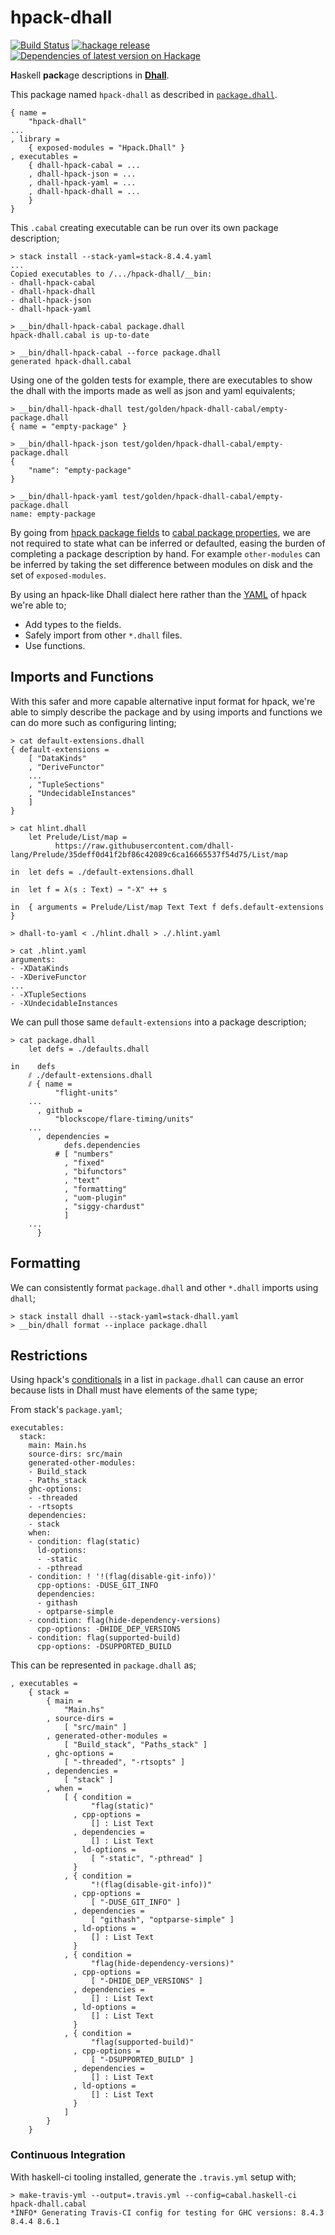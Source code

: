 # hpack-dhall

[![Build Status](https://travis-ci.org/BlockScope/hpack-dhall.svg)](https://travis-ci.org/BlockScope/hpack-dhall)
[![hackage release](https://img.shields.io/hackage/v/hpack-dhall.svg?label=hackage)](http://hackage.haskell.org/package/hpack-dhall)
[![Dependencies of latest version on Hackage](https://img.shields.io/hackage-deps/v/hpack-dhall.svg)](https://hackage.haskell.org/package/hpack-dhall)

**H**askell **pack**age descriptions in [**Dhall**](https://github.com/dhall-lang/dhall-lang).

This package named `hpack-dhall` as described in
[`package.dhall`](https://github.com/sol/hpack-dhall/blob/master/package.dhall).

```
{ name =
    "hpack-dhall"
...
, library =
    { exposed-modules = "Hpack.Dhall" }
, executables =
    { dhall-hpack-cabal = ...
    , dhall-hpack-json = ...
    , dhall-hpack-yaml = ...
    , dhall-hpack-dhall = ...
    }
}
```

This `.cabal` creating executable can be run over its own package description;

```
> stack install --stack-yaml=stack-8.4.4.yaml
...
Copied executables to /.../hpack-dhall/__bin:
- dhall-hpack-cabal
- dhall-hpack-dhall
- dhall-hpack-json
- dhall-hpack-yaml

> __bin/dhall-hpack-cabal package.dhall
hpack-dhall.cabal is up-to-date

> __bin/dhall-hpack-cabal --force package.dhall
generated hpack-dhall.cabal
```

Using one of the golden tests for example, there are executables to show the
dhall with the imports made as well as json and yaml equivalents;
```
> __bin/dhall-hpack-dhall test/golden/hpack-dhall-cabal/empty-package.dhall
{ name = "empty-package" }

> __bin/dhall-hpack-json test/golden/hpack-dhall-cabal/empty-package.dhall
{
    "name": "empty-package"
}

> __bin/dhall-hpack-yaml test/golden/hpack-dhall-cabal/empty-package.dhall
name: empty-package
```

By going from [hpack package
fields](https://github.com/sol/hpack#top-level-fields) to [cabal package
properties](https://www.haskell.org/cabal/users-guide/developing-packages.html#package-properties),
we are not required to state what can be inferred or defaulted, easing the
burden of completing a package description by hand.  For example
`other-modules` can be inferred by taking the set difference between modules on
disk and the set of `exposed-modules`.

By using an hpack-like Dhall dialect here rather than the
[YAML](https://en.wikipedia.org/wiki/YAML) of hpack we're able to;

* Add types to the fields.
* Safely import from other `*.dhall` files.
* Use functions.

## Imports and Functions

With this safer and more capable alternative input format for hpack, we're able
to simply describe the package and by using imports and functions we can do
more such as configuring linting;

```
> cat default-extensions.dhall
{ default-extensions =
    [ "DataKinds"
    , "DeriveFunctor"
    ...
    , "TupleSections"
    , "UndecidableInstances"
    ]
}

> cat hlint.dhall
    let Prelude/List/map =
          https://raw.githubusercontent.com/dhall-lang/Prelude/35deff0d41f2bf86c42089c6ca16665537f54d75/List/map

in  let defs = ./default-extensions.dhall

in  let f = λ(s : Text) → "-X" ++ s

in  { arguments = Prelude/List/map Text Text f defs.default-extensions }

> dhall-to-yaml < ./hlint.dhall > ./.hlint.yaml

> cat .hlint.yaml
arguments:
- -XDataKinds
- -XDeriveFunctor
...
- -XTupleSections
- -XUndecidableInstances
```

We can pull those same `default-extensions` into a package description;

```
> cat package.dhall
    let defs = ./defaults.dhall

in    defs
    ⫽ ./default-extensions.dhall
    ⫽ { name =
          "flight-units"
    ...
      , github =
          "blockscope/flare-timing/units"
    ...
      , dependencies =
            defs.dependencies
          # [ "numbers"
            , "fixed"
            , "bifunctors"
            , "text"
            , "formatting"
            , "uom-plugin"
            , "siggy-chardust"
            ]
    ...
      }
```

## Formatting

We can consistently format `package.dhall` and other `*.dhall` imports using
`dhall`;

```
> stack install dhall --stack-yaml=stack-dhall.yaml
> __bin/dhall format --inplace package.dhall
```

## Restrictions

Using hpack's [conditionals](https://github.com/sol/hpack#conditionals) in
a list in `package.dhall` can cause an error because lists in Dhall must have
elements of the same type;

From stack's `package.yaml`;
```
executables:
  stack:
    main: Main.hs
    source-dirs: src/main
    generated-other-modules:
    - Build_stack
    - Paths_stack
    ghc-options:
    - -threaded
    - -rtsopts
    dependencies:
    - stack
    when:
    - condition: flag(static)
      ld-options:
      - -static
      - -pthread
    - condition: ! '!(flag(disable-git-info))'
      cpp-options: -DUSE_GIT_INFO
      dependencies:
      - githash
      - optparse-simple
    - condition: flag(hide-dependency-versions)
      cpp-options: -DHIDE_DEP_VERSIONS
    - condition: flag(supported-build)
      cpp-options: -DSUPPORTED_BUILD
```

This can be represented in `package.dhall` as;
```
, executables =
    { stack =
        { main =
            "Main.hs"
        , source-dirs =
            [ "src/main" ]
        , generated-other-modules =
            [ "Build_stack", "Paths_stack" ]
        , ghc-options =
            [ "-threaded", "-rtsopts" ]
        , dependencies =
            [ "stack" ]
        , when =
            [ { condition =
                  "flag(static)"
              , cpp-options =
                  [] : List Text
              , dependencies =
                  [] : List Text
              , ld-options =
                  [ "-static", "-pthread" ]
              }
            , { condition =
                  "!(flag(disable-git-info))"
              , cpp-options =
                  [ "-DUSE_GIT_INFO" ]
              , dependencies =
                  [ "githash", "optparse-simple" ]
              , ld-options =
                  [] : List Text
              }
            , { condition =
                  "flag(hide-dependency-versions)"
              , cpp-options =
                  [ "-DHIDE_DEP_VERSIONS" ]
              , dependencies =
                  [] : List Text
              , ld-options =
                  [] : List Text
              }
            , { condition =
                  "flag(supported-build)"
              , cpp-options =
                  [ "-DSUPPORTED_BUILD" ]
              , dependencies =
                  [] : List Text
              , ld-options =
                  [] : List Text
              }
            ]
        }
    }
```

### Continuous Integration

With haskell-ci tooling installed, generate the `.travis.yml` setup with;
```
> make-travis-yml --output=.travis.yml --config=cabal.haskell-ci hpack-dhall.cabal
*INFO* Generating Travis-CI config for testing for GHC versions: 8.4.3 8.4.4 8.6.1
```
